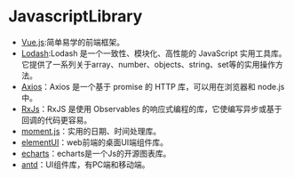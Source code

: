 # JavascriptLibrary 

* [Vue.js](https://cn.vuejs.org/):简单易学的前端框架。
* [Lodash](https://www.lodashjs.com/):Lodash 是一个一致性、模块化、高性能的 JavaScript 实用工具库。它提供了一系列关于array、number、objects、string、set等的实用操作方法。
* [Axios](http://www.axios-js.com/)：Axios 是一个基于 promise 的 HTTP 库，可以用在浏览器和 node.js 中。
* [RxJs](https://cn.rx.js.org/)：RxJS 是使用 Observables 的响应式编程的库，它使编写异步或基于回调的代码更容易。
* [moment.js](http://momentjs.cn/)：实用的日期、时间处理库。
* [elementUI](https://element.eleme.io/#/zh-CN)：web前端的桌面UI端组件库。
* [echarts](https://echarts.apache.org/zh/index.html)：echarts是一个Js的开源图表库。
* [antd](https://ant.design/index-cn)：UI组件库，有PC端和移动端。
